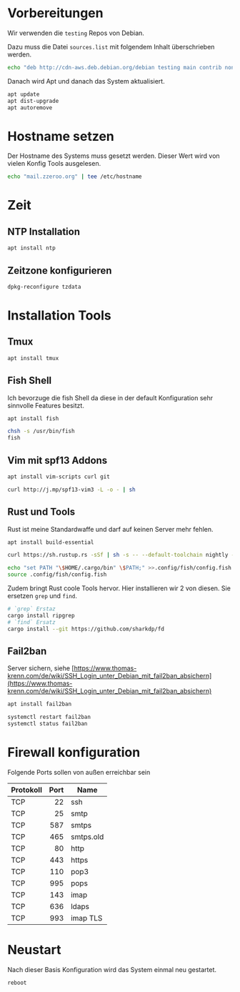 # Vorbereitungen

Wir verwenden die `testing` Repos von Debian.

Dazu muss die Datei `sources.list` mit folgendem Inhalt überschrieben werden.

```bash
echo "deb http://cdn-aws.deb.debian.org/debian testing main contrib non-free" | tee /etc/apt/sources.list
```

Danach wird Apt und danach das System aktualisiert.

```bash
apt update
apt dist-upgrade
apt autoremove
```

# Hostname setzen

Der Hostname des Systems muss gesetzt werden. Dieser Wert wird von vielen Konfig Tools ausgelesen.

```bash
echo "mail.zzeroo.org" | tee /etc/hostname
```

# Zeit
## NTP Installation

```bash
apt install ntp
```

## Zeitzone konfigurieren

```bash
dpkg-reconfigure tzdata
```

# Installation Tools
## Tmux

```bash
apt install tmux
```

## Fish Shell

Ich bevorzuge die fish Shell da diese in der default Konfiguration sehr sinnvolle Features besitzt.

```bash
apt install fish
```

```bash
chsh -s /usr/bin/fish
fish
```

## Vim mit spf13 Addons

```bash
apt install vim-scripts curl git
```

```bash
curl http://j.mp/spf13-vim3 -L -o - | sh
```

## Rust und Tools

Rust ist meine Standardwaffe und darf auf keinen Server mehr fehlen.

```bash
apt install build-essential
```

```bash
curl https://sh.rustup.rs -sSf | sh -s -- --default-toolchain nightly -y
```

```bash
echo "set PATH "\$HOME/.cargo/bin" \$PATH;" >>.config/fish/config.fish
source .config/fish/config.fish
```

Zudem bringt Rust coole Tools hervor. Hier installieren wir 2 von diesen. Sie ersetzen `grep` und `find`.

```bash
# `grep` Erstaz
cargo install ripgrep
# `find` Ersatz
cargo install --git https://github.com/sharkdp/fd
```

## Fail2ban

Server sichern, siehe [https://www.thomas-krenn.com/de/wiki/SSH_Login_unter_Debian_mit_fail2ban_absichern](https://www.thomas-krenn.com/de/wiki/SSH_Login_unter_Debian_mit_fail2ban_absichern)

```bash
apt install fail2ban
```

```bash
systemctl restart fail2ban
systemctl status fail2ban
```

# Firewall konfiguration

Folgende Ports sollen von außen erreichbar sein

|Protokoll|Port|Name
|---|---:|---|
|TCP|22|ssh|
|TCP|25|smtp|
|TCP|587|smtps|
|TCP|465|smtps.old|
|TCP|80|http|
|TCP|443|https|
|TCP|110|pop3|
|TCP|995|pops|
|TCP|143|imap|
|TCP|636|ldaps|
|TCP|993|imap TLS|


# Neustart
Nach dieser Basis Konfiguration wird das System einmal neu gestartet.

```bash
reboot
```
